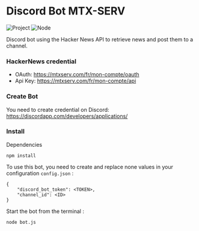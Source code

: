 # Discord Bot MTX-SERV

![Project](https://img.shields.io/badge/Personnal-Project-2F77DF?labelColor=679EEE&style=for-the-badge)
![Node](https://img.shields.io/badge/Node%20Js-339933?style=for-the-badge&logo=Node.js&logoColor=ffffff)

Discord bot using the Hacker News API to retrieve news and post them to a channel.

### HackerNews credential

- OAuth: https://mtxserv.com/fr/mon-compte/oauth
- Api Key: https://mtxserv.com/fr/mon-compte/api

### Create Bot

You need to create credential on Discord: https://discordapp.com/developers/applications/

### Install

Dependencies

```
npm install
```

To use this bot, you need to create and replace none values in your configuration `config.json` :

```
{
    "discord_bot_token": <TOKEN>,
    "channel_id": <ID>
}
```

Start the bot from the terminal :

```
node bot.js
```
